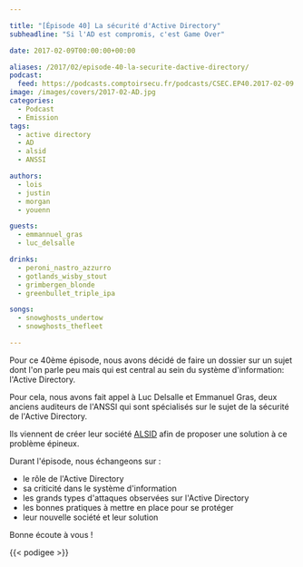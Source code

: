 ```yaml
---

title: "[Épisode 40] La sécurité d'Active Directory"
subheadline: "Si l'AD est compromis, c'est Game Over"

date: 2017-02-09T00:00:00+00:00

aliases: /2017/02/episode-40-la-securite-dactive-directory/
podcast:
  feed: https://podcasts.comptoirsecu.fr/podcasts/CSEC.EP40.2017-02-09.ACTIVE_DIRECTORY.mp3
image: /images/covers/2017-02-AD.jpg
categories:
  - Podcast
  - Emission
tags:
  - active directory
  - AD
  - alsid
  - ANSSI

authors:
  - lois
  - justin
  - morgan
  - youenn

guests:
  - emmannuel_gras
  - luc_delsalle

drinks:
  - peroni_nastro_azzurro
  - gotlands_wisby_stout
  - grimbergen_blonde
  - greenbullet_triple_ipa

songs:
  - snowghosts_undertow
  - snowghosts_thefleet

---
```

Pour ce 40ème épisode, nous avons décidé de faire un dossier sur un sujet dont l'on parle peu mais qui est central au sein du système d'information: l'Active Directory.



Pour cela, nous avons fait appel à Luc Delsalle et Emmanuel Gras, deux anciens auditeurs de l'ANSSI qui sont spécialisés sur le sujet de la sécurité de l'Active Directory.

Ils viennent de créer leur société [ALSID](https://www.alsid.it/) afin de proposer une solution à ce problème épineux.

Durant l'épisode, nous échangeons sur :

  * le rôle de l'Active Directory
  * sa criticité dans le système d'information
  * les grands types d'attaques observées sur l'Active Directory
  * les bonnes pratiques à mettre en place pour se protéger
  * leur nouvelle société et leur solution

Bonne écoute à vous !

{{< podigee >}}
